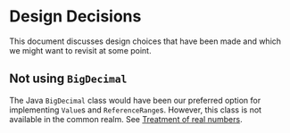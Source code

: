 # Design Decisions
This document discusses design choices that have been made and which
we might want to revisit at some point.

## Not using `BigDecimal`
The Java `BigDecimal` class would have been our preferred option
for implementing `Value`s and `ReferenceRange`s. However, this 
class is not available in the common realm.
See  [Treatment of real numbers](treatment_of_real_numbers.md).